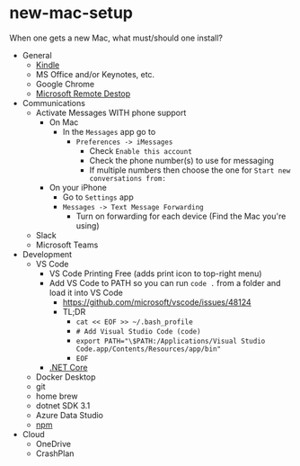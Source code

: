 # new-mac-setup
When one gets a new Mac, what must/should one install?

- General
  - [Kindle](https://apps.apple.com/us/app/kindle/id405399194?mt=12)
  - MS Office and/or Keynotes, etc.
  - Google Chrome
  - [Microsoft Remote Destop](https://apps.apple.com/us/app/microsoft-remote-desktop/id1295203466?mt=12)
- Communications
  - Activate Messages WITH phone support
    - On Mac
      - In the `Messages` app go to 
        - `Preferences -> iMessages`
          - Check `Enable this account`
          - Check the phone number(s) to use for messaging
          - If multiple numbers then choose the one for `Start new conversations from:`
    - On your iPhone
      - Go to `Settings` app
      - `Messages -> Text Message Forwarding`
        - Turn on forwarding for each device (Find the Mac you're using)    
  - Slack
  -  Microsoft Teams
- Development
  - VS Code
    - VS Code Printing Free (adds print icon to top-right menu)
    - Add VS Code to PATH so you can run `code .` from a folder and load it into VS Code
      - https://github.com/microsoft/vscode/issues/48124
      - TL;DR
        - `cat << EOF >> ~/.bash_profile`
        - `# Add Visual Studio Code (code)`
        - `export PATH="\$PATH:/Applications/Visual Studio Code.app/Contents/Resources/app/bin"`
        - `EOF`
    - [.NET Core](https://dotnet.microsoft.com/download/dotnet-core)
  - Docker Desktop
  - git
  - home brew
  - dotnet SDK 3.1
  - Azure Data Studio
  - [npm](https://treehouse.github.io/installation-guides/mac/node-mac.html)
- Cloud
  - OneDrive
  - CrashPlan
